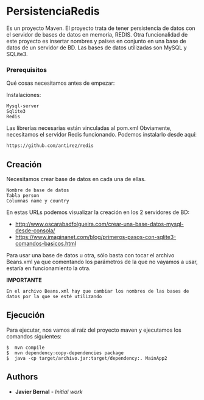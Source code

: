 # PersistenciaRedis
Es un proyecto Maven.
El proyecto trata de tener persistencia de datos con el servidor de bases de datos en memoria, REDIS.
Otra funcionalidad de este proyecto es insertar nombres y países en conjunto en una base de datos de un servidor de BD.
Las bases de datos utilizadas son MySQL y SQLite3.

### Prerequisitos

Qué cosas necesitamos antes de empezar:

Instalaciones:
```
Mysql-server
Sqlite3 
Redis
```
Las librerías necesarias están vinculadas al pom.xml
Obviamente, necesitamos el servidor Redis funcionando.
Podemos instalarlo desde aquí:
```
https://github.com/antirez/redis

```

## Creación
Necesitamos crear base de datos en cada una de ellas.
```
Nombre de base de datos
Tabla person
Columnas name y country
```
En estas URLs podemos visualizar la creación en los 2 servidores de BD:

* http://www.oscarabadfolgueira.com/crear-una-base-datos-mysql-desde-consola/
* https://www.imaginanet.com/blog/primeros-pasos-con-sqlite3-comandos-basicos.html

Para usar una base de datos u otra, sólo basta con tocar el archivo Beans.xml ya que comentando los parámetros de la que no vayamos a usar, estaría en funcionamiento la otra.

**IMPORTANTE**
````
En el archivo Beans.xml hay que cambiar los nombres de las bases de datos por la que se esté utilizando
````
## Ejecución

Para ejecutar, nos vamos al raíz del proyecto maven y ejecutamos los comandos siguientes:
```
$  mvn compile
$  mvn dependency:copy-dependencies package
$  java -cp target/archivo.jar:target/dependency:. MainApp2
```

## Authors

* **Javier Bernal** - *Initial work* 


